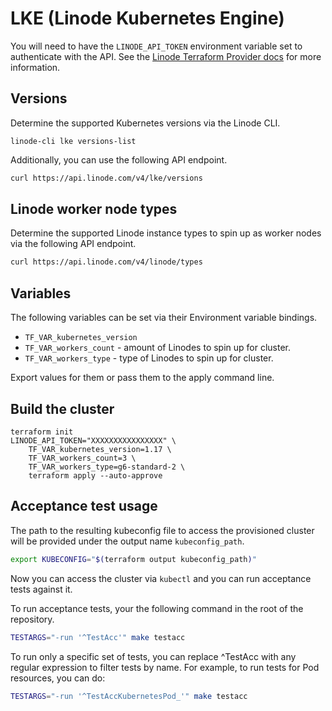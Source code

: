 # LKE (Linode Kubernetes Engine)

You will need to have the `LINODE_API_TOKEN` environment variable set to authenticate with the API. See the [Linode Terraform Provider docs](https://www.terraform.io/docs/providers/linode/index.html) for more information.

## Versions

Determine the supported Kubernetes versions via the Linode CLI.

```
linode-cli lke versions-list
```

Additionally, you can use the following API endpoint.

```sh
curl https://api.linode.com/v4/lke/versions
```

## Linode worker node types

Determine the supported Linode instance types to spin up as worker nodes via the following API endpoint.

```sh
curl https://api.linode.com/v4/linode/types
```

## Variables

The following variables can be set via their Environment variable bindings.

- `TF_VAR_kubernetes_version`
- `TF_VAR_workers_count` - amount of Linodes to spin up for cluster.
- `TF_VAR_workers_type` - type of Linodes to spin up for cluster.

Export values for them or pass them to the apply command line.

## Build the cluster

```
terraform init
LINODE_API_TOKEN="XXXXXXXXXXXXXXXX" \
    TF_VAR_kubernetes_version=1.17 \
    TF_VAR_workers_count=3 \
    TF_VAR_workers_type=g6-standard-2 \
    terraform apply --auto-approve
```

## Acceptance test usage

The path to the resulting kubeconfig file to access the provisioned cluster will be provided under the output name `kubeconfig_path`.

```sh
export KUBECONFIG="$(terraform output kubeconfig_path)"
```

Now you can access the cluster via `kubectl` and you can run acceptance tests against it.

To run acceptance tests, your the following command in the root of the repository.

```sh
TESTARGS="-run '^TestAcc'" make testacc
```

To run only a specific set of tests, you can replace ^TestAcc with any regular expression to filter tests by name. For example, to run tests for Pod resources, you can do:

```sh
TESTARGS="-run '^TestAccKubernetesPod_'" make testacc
```

